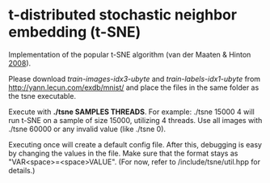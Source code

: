 # t-distributed stochastic neighbor embedding (t-SNE)

Implementation of the popular t-SNE algorithm (van der Maaten & Hinton [2008](http://www.jmlr.org/papers/volume9/vandermaaten08a/vandermaaten08a.pdf)).

Please download _train-images-idx3-ubyte_ and _train-labels-idx1-ubyte_ from http://yann.lecun.com/exdb/mnist/ and place the files in the same folder as the tsne executable.

Execute with **./tsne SAMPLES THREADS**. For example: ./tsne 15000 4 will run t-SNE on a sample of size 15000, utilizing 4 threads. Use all images with ./tsne 60000 or any invalid value (like ./tsne 0).

Executing once will create a default config file. After this, debugging is easy by changing the values in the file. Make sure that the format stays as "VAR\<space\>=\<space\>VALUE". (For now, refer to /include/tsne/util.hpp for details.)